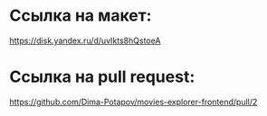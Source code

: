 # Ссылка на макет:
https://disk.yandex.ru/d/uvIkts8hQstoeA
# Ссылка на pull request:
https://github.com/Dima-Potapov/movies-explorer-frontend/pull/2